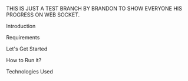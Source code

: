 THIS IS JUST A TEST BRANCH BY BRANDON TO SHOW EVERYONE HIS PROGRESS ON WEB SOCKET.

Introduction

Requirements

Let's Get Started

How to Run it?


Technologies Used
